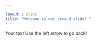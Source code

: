 ```yaml
---

layout : slide
title: "Welcome to our second slide! "
---
```

Your text
Use the left arrow to go back!
